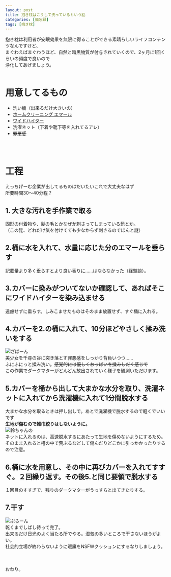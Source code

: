 ```yaml
---
layout: post
title: 抱き枕はこうして洗っているという話
categories: [備忘録]
tags: [抱き枕]
---
```


抱き枕は利用者が安眠効果を無限に得ることができる素晴らしいライフコンテンツなんですけど、  
まぐわえばまぐわうほど、自然と暗黒物質が付与されていくので、2ヶ月に1回くらいの頻度で良いので  
浄化してあげましょう。
<br />
<br />
# 用意してるもの
 * 洗い桶（出来るだけ大きいの）
 * [ホームクリーニング エマール](http://www.kao.co.jp/emal/)
 * [ワイドハイター](http://www.kao.com/jp/widehaiter/)
 * 洗濯ネット（下着や靴下等を入れてるアレ）
 * ~~罪悪感~~
<br />
<br />

# 工程
えっちげーむ企業が出してるものはだいたいこれで大丈夫なはず  
所要時間30～40分程？
## 1. 大きな汚れを手作業で取る
固形の付着物や、髪の毛とかなぜか刺さってしまっている髭とか。  
（この髭、どれだけ気を付けてても少なからず刺さるのでほんと謎）
## 2.桶に水を入れて、水量に応じた分のエマールを垂らす 
記載量より多く垂らすとより良い香りに……はならなかった（経験談）。
## 3.カバーに染みがついてないか確認して、あればそこにワイドハイターを染み込ませる
遠慮せずに垂らす。しみこませたものはそのまま放置せず、すぐ桶に入れる。
## 4.カバーを2.の桶に入れて、10分ほどやさしく揉み洗いをする
![ざばーん](http://routehachi.github.io/Pictures/wash1.jpg "ごめんよシャーリィ……")  
美少女を千尋の谷に突き落とす罪悪感をしっかり背負いつつ……  
ふにふにっと揉み洗い。~~感覚的には優しくおっぱいを揉みしだく感じで~~  
この作業でダークマターがどんどん放出されていく様子を観測いただけます。
## 5.カバーを桶から出して大まかな水分を取り、洗濯ネットに入れてから洗濯機に入れて1分間脱水する
大まかな水分を取るときは押し出しで。あとで洗濯機で脱水するので軽くでいいです  
**生地が傷むので雑巾絞りはしないように。**  
![鈴ちゃんの](http://routehachi.github.io/Pictures/wash3.png "ありがたい助言です")  
ネットに入れるのは、高速脱水するにあたって生地を傷めないようにするため。  
そのまま入れると槽の中で荒ぶるなどして傷んだりどこかに引っかかったりするので注意。
## 6.桶に水を用意し、その中に再びカバーを入れてすすぐ。２回繰り返す。その後5.と同じ要領で脱水する
１回目のすすぎで、残りのダークマターがうっすらと出てきたりする。
## 7.干す
![ぷらーん](http://routehachi.github.io/Pictures/wash2.jpg "ぷらーん")  
乾くまでしばし待って完了。  
出来るだけ日光のよく当たる所でやる。湿気の多いところで干さないほうがよい。  
社会的立場が終わらないように暖簾をNSFWクッションにするなりしましょう。
<br />
<br />
<br />
<br />
おわり。
